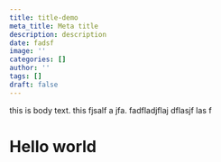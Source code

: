 ```yaml
---
title: title-demo
meta_title: Meta title
description: description
date: fadsf
image: ''
categories: []
author: ''
tags: []
draft: false
---
```

this is body text. this fjsalf a jfa. fadfladjflaj dflasjf las f

# Hello world
